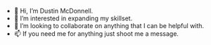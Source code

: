 - 👋 Hi, I’m Dustin McDonnell.
- 👀 I’m interested in expanding my skillset.
- 💞️ I’m looking to collaborate on anything that I can be helpful with.
- 📫 If you need me for anything just shoot me a message.
